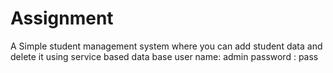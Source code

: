 # Assignment
A Simple student management system where you can add student data and delete it using service based data base
user name: admin
password : pass
